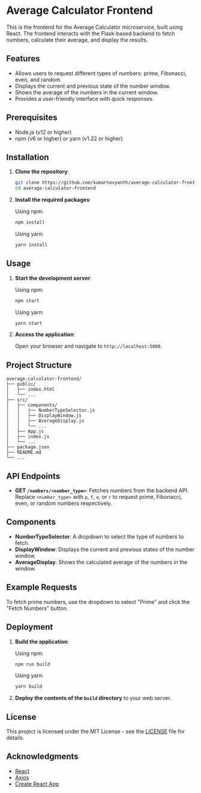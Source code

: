 # Average Calculator Frontend

This is the frontend for the Average Calculator microservice, built using React. The frontend interacts with the Flask-based backend to fetch numbers, calculate their average, and display the results.

## Features

- Allows users to request different types of numbers: prime, Fibonacci, even, and random.
- Displays the current and previous state of the number window.
- Shows the average of the numbers in the current window.
- Provides a user-friendly interface with quick responses.

## Prerequisites

- Node.js (v12 or higher)
- npm (v6 or higher) or yarn (v1.22 or higher)

## Installation

1. **Clone the repository**:

   ```bash
   git clone https://github.com/kumarnavyanth/average-calculator-frontend.git
   cd average-calculator-frontend
   ```

2. **Install the required packages**:

   Using npm:
   ```bash
   npm install
   ```

   Using yarn:
   ```bash
   yarn install
   ```

## Usage

1. **Start the development server**:

   Using npm:
   ```bash
   npm start
   ```

   Using yarn:
   ```bash
   yarn start
   ```

2. **Access the application**:

   Open your browser and navigate to `http://localhost:5000`.

## Project Structure

```
average-calculator-frontend/
├── public/
│   ├── index.html
│   └── ...
├── src/
│   ├── components/
│   │   ├── NumberTypeSelector.js
│   │   ├── DisplayWindow.js
│   │   ├── AverageDisplay.js
│   │   └── ...
│   ├── App.js
│   ├── index.js
│   └── ...
├── package.json
├── README.md
└── ...
```

## API Endpoints

- **GET `/numbers/<number_type>`**: Fetches numbers from the backend API. Replace `<number_type>` with `p`, `f`, `e`, or `r` to request prime, Fibonacci, even, or random numbers respectively.

## Components

- **NumberTypeSelector**: A dropdown to select the type of numbers to fetch.
- **DisplayWindow**: Displays the current and previous states of the number window.
- **AverageDisplay**: Shows the calculated average of the numbers in the window.

## Example Requests

To fetch prime numbers, use the dropdown to select "Prime" and click the "Fetch Numbers" button.

## Deployment

1. **Build the application**:

   Using npm:
   ```bash
   npm run build
   ```

   Using yarn:
   ```bash
   yarn build
   ```

2. **Deploy the contents of the `build` directory** to your web server.

## License

This project is licensed under the MIT License - see the [LICENSE](LICENSE) file for details.

## Acknowledgments

- [React](https://reactjs.org/)
- [Axios](https://axios-http.com/)
- [Create React App](https://create-react-app.dev/)





